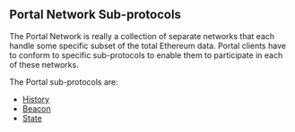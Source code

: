 ## Portal Network Sub-protocols

The Portal Network is really a collection of separate networks that each handle some specific subset of the total Ethereum data.
Portal clients have to conform to specific sub-protocols to enable them to participate in each of these networks.

The Portal sub-protocols are:

- [History](./portal-sub-protocols/history.md)
- [Beacon](./portal-sub-protocols/beacon.md)
- [State](./portal-sub-protocols/state.md)